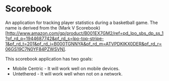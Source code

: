 # Scorebook
An application for tracking player statistics during a basketball game. The name is derived from the (Mark V Scorebook)[http://www.amazon.com/gp/product/B001EX7GM2/ref=pd_lpo_sbs_dp_ss_1?pf_rd_p=1944687742&pf_rd_s=lpo-top-stripe-1&pf_rd_t=201&pf_rd_i=B000TGNNYA&pf_rd_m=ATVPDKIKX0DER&pf_rd_r=06GS19C7N0YF84PZWSVN].

This scorebook application has two goals:

- Mobile Centric - It will work well on mobile devices.
- Untethered - It will work well when not on a network.
